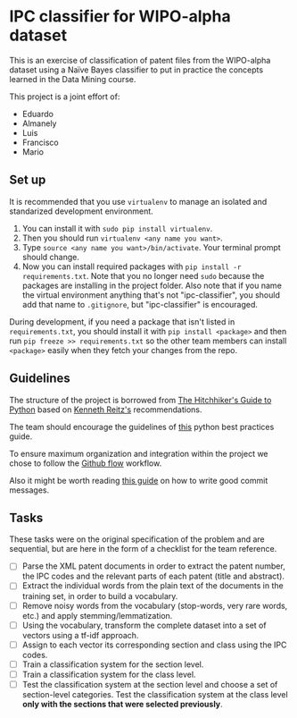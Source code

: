 # IPC classifier for WIPO-alpha dataset

This is an exercise of classification of patent files from the WIPO-alpha dataset using a Naïve 
Bayes classifier to put in practice the concepts learned in the Data Mining course.

This project is a joint effort of:
* Eduardo
* Almanely
* Luis
* Francisco
* Mario

## Set up
It is recommended that you use `virtualenv` to manage an isolated and standarized development environment. 
1. You can install it with `sudo pip install virtualenv`. 
2. Then you should run `virtualenv <any name you want>`.
3. Type `source <any name you want>/bin/activate`. Your terminal prompt should change.
4. Now you can install required packages with `pip install -r requirements.txt`. Note that you no longer need `sudo` because the packages are installing in the project folder. Also note that if you name the virtual environment anything that's not "ipc-classifier", you should add that name to `.gitignore`, but "ipc-classifier" is encouraged.

During development, if you need a package that isn't listed in `requirements.txt`, you should install it with `pip install <package>` and then run `pip freeze >> requirements.txt` so the other team members can install `<package>` easily when they fetch your changes from the repo.

## Guidelines
The structure of the project is borrowed from [The Hitchhiker's Guide to Python](http://python-guide-pt-br.readthedocs.io/en/latest/writing/structure/) based on [Kenneth Reitz's](https://github.com/kennethreitz/samplemod) recommendations.

The team should encourage the guidelines of [this](https://gist.github.com/sloria/7001839) python best practices guide.

To ensure maximum organization and integration within the project we chose to follow the [Github flow](https://guides.github.com/introduction/flow/) workflow.

Also it might be worth reading [this guide](https://chris.beams.io/posts/git-commit/) on how to write good commit messages.

## Tasks
These tasks were on the original specification of the problem and are sequential, but are here in the form of a checklist for the team reference.

- [ ] Parse the XML patent documents in order to extract the patent number, the IPC codes and the relevant parts of each patent (title and abstract).
- [ ] Extract the individual words from the plain text of the documents in the training set, in order to build a vocabulary.
- [ ] Remove noisy words from the vocabulary (stop-words, very rare words, etc.) and apply stemming/lemmatization.
- [ ] Using the vocabulary, transform the complete dataset into a set of vectors using a tf-idf approach.
- [ ] Assign to each vector its corresponding section and class using the IPC codes.
- [ ] Train a classification system for the section level.
- [ ] Train a classification system for the class level.
- [ ] Test the classification system at the section level and choose a set of section-level categories. Test the classification system at the class level **only with the sections that were selected previously**.
